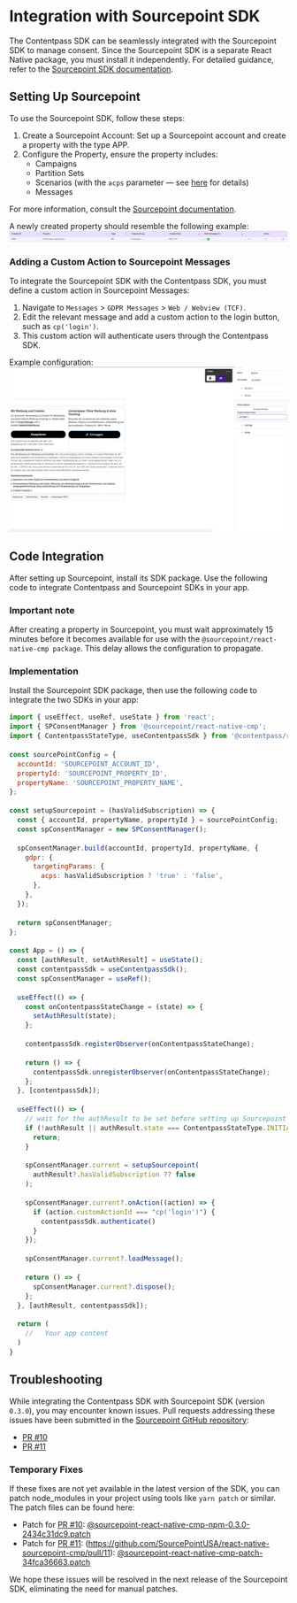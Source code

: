 # Integration with Sourcepoint SDK
The Contentpass SDK can be seamlessly integrated with the Sourcepoint SDK to manage consent. Since the Sourcepoint SDK
is a separate React Native package, you must install it independently. For detailed guidance, refer to the
[Sourcepoint SDK documentation](https://github.com/SourcePointUSA/react-native-sourcepoint-cmp).


## Setting Up Sourcepoint
To use the Sourcepoint SDK, follow these steps:

1. Create a Sourcepoint Account: Set up a Sourcepoint account and create a property with the type APP.
2. Configure the Property, ensure the property includes:
   - Campaigns
   - Partition Sets
   - Scenarios (with the `acps` parameter — see [here](https://docs.contentpass.net/docs/onboarding/cmp/sourcepoint#4-sourcepoint-contentpass-integration) for details)
   - Messages

For more information, consult the [Sourcepoint documentation](https://docs.sourcepoint.com/hc/en-us).

A newly created property should resemble the following example:
![sourcepoint-property-example.png](./assets/sourcepoint-property-example.png)

### Adding a Custom Action to Sourcepoint Messages
To integrate the Sourcepoint SDK with the Contentpass SDK, you must define a custom action in Sourcepoint Messages:
1. Navigate to `Messages` > `GDPR Messages` > `Web / Webview (TCF)`.
2. Edit the relevant message and add a custom action to the login button, such as `cp('login')`.
3. This custom action will authenticate users through the Contentpass SDK.

Example configuration:
![sourcepoint-button-config.png](./assets/sourcepoint-button-config.png)

## Code Integration
After setting up Sourcepoint, install its SDK package. Use the following code to integrate Contentpass and Sourcepoint
SDKs in your app.

### Important note
After creating a property in Sourcepoint, you must wait approximately 15 minutes before it becomes available for use
with the `@sourcepoint/react-native-cmp package`. This delay allows the configuration to propagate.

### Implementation
Install the Sourcepoint SDK package, then use the following code to integrate the two SDKs in your app:

```jsx
import { useEffect, useRef, useState } from 'react';
import { SPConsentManager } from '@sourcepoint/react-native-cmp';
import { ContentpassStateType, useContentpassSdk } from '@contentpass/react-native-contentpass';

const sourcePointConfig = {
  accountId: 'SOURCEPOINT_ACCOUNT_ID',
  propertyId: 'SOURCEPOINT_PROPERTY_ID',
  propertyName: 'SOURCEPOINT_PROPERTY_NAME',
};

const setupSourcepoint = (hasValidSubscription) => {
  const { accountId, propertyName, propertyId } = sourcePointConfig;
  const spConsentManager = new SPConsentManager();

  spConsentManager.build(accountId, propertyId, propertyName, {
    gdpr: {
      targetingParams: {
        acps: hasValidSubscription ? 'true' : 'false',
      },
    },
  });

  return spConsentManager;
};

const App = () => {
  const [authResult, setAuthResult] = useState();
  const contentpassSdk = useContentpassSdk();
  const spConsentManager = useRef();

  useEffect(() => {
    const onContentpassStateChange = (state) => {
      setAuthResult(state);
    };

    contentpassSdk.registerObserver(onContentpassStateChange);

    return () => {
      contentpassSdk.unregisterObserver(onContentpassStateChange);
    };
  }, [contentpassSdk]);

  useEffect(() => {
    // wait for the authResult to be set before setting up Sourcepoint
    if (!authResult || authResult.state === ContentpassStateType.INITIALISING) {
      return;
    }

    spConsentManager.current = setupSourcepoint(
      authResult?.hasValidSubscription ?? false
    );

    spConsentManager.current?.onAction((action) => {
      if (action.customActionId === "cp('login')") {
        contentpassSdk.authenticate()
      }
    });

    spConsentManager.current?.loadMessage();

    return () => {
      spConsentManager.current?.dispose();
    };
  }, [authResult, contentpassSdk]);

  return (
    //   Your app content
  )
}
```

## Troubleshooting
While integrating the Contentpass SDK with Sourcepoint SDK (version `0.3.0`), you may encounter known issues. Pull requests
addressing these issues have been submitted in the [Sourcepoint GitHub repository](https://github.com/SourcePointUSA/react-native-sourcepoint-cmp):
- [PR #10](https://github.com/SourcePointUSA/react-native-sourcepoint-cmp/pull/10)
- [PR #11](https://github.com/SourcePointUSA/react-native-sourcepoint-cmp/pull/11)

### Temporary Fixes
If these fixes are not yet available in the latest version of the SDK, you can patch node_modules in your project using
tools like `yarn patch` or similar. The patch files can be found here:
- Patch for [PR #10](https://github.com/SourcePointUSA/react-native-sourcepoint-cmp/pull/10): [@sourcepoint-react-native-cmp-npm-0.3.0-2434c31dc9.patch](./sourcepoint-patches/@sourcepoint-react-native-cmp-npm-0.3.0-2434c31dc9.patch)
- Patch for [PR #11](https://github.com/SourcePointUSA/react-native-sourcepoint-cmp/pull/11): (https://github.com/SourcePointUSA/react-native-sourcepoint-cmp/pull/11): [@sourcepoint-react-native-cmp-patch-34fca36663.patch](./sourcepoint-patches/@sourcepoint-react-native-cmp-patch-34fca36663.patch)

We hope these issues will be resolved in the next release of the Sourcepoint SDK, eliminating the need for manual patches.
